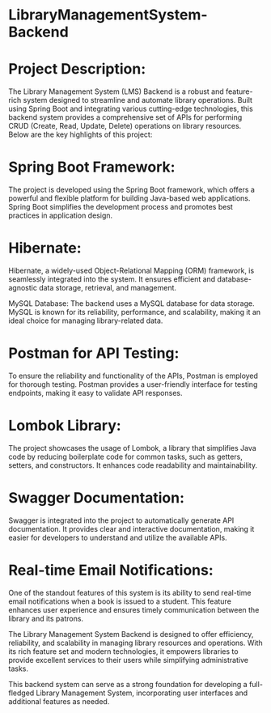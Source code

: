 # LibraryManagementSystem-Backend



# Project Description:

The Library Management System (LMS) Backend is a robust and feature-rich system designed to streamline and automate library operations. Built using Spring Boot and integrating various cutting-edge technologies,
this backend system provides a comprehensive set of APIs for performing CRUD (Create, Read, Update, Delete) operations on library resources. 
Below are the key highlights of this project:


# Spring Boot Framework:

The project is developed using the Spring Boot framework, which offers a powerful and flexible platform for building Java-based web applications. Spring Boot simplifies the development process and promotes best practices in application design.



# Hibernate:

Hibernate, a widely-used Object-Relational Mapping (ORM) framework, is seamlessly integrated into the system. It ensures efficient and database-agnostic data storage, retrieval, and management.

MySQL Database: The backend uses a MySQL database for data storage. MySQL is known for its reliability, performance, and scalability, making it an ideal choice for managing library-related data.


# Postman for API Testing: 

To ensure the reliability and functionality of the APIs, Postman is employed for thorough testing. Postman provides a user-friendly interface for testing endpoints, making it easy to validate API responses.

# Lombok Library: 
The project showcases the usage of Lombok, a library that simplifies Java code by reducing boilerplate code for common tasks, such as getters, setters, and constructors. 
It enhances code readability and maintainability.

# Swagger Documentation:

Swagger is integrated into the project to automatically generate API documentation. It provides clear and interactive documentation, making it easier for developers to understand and utilize the available APIs.

# Real-time Email Notifications: 

One of the standout features of this system is its ability to send real-time email notifications when a book is issued to a student. 
This feature enhances user experience and ensures timely communication between the library and its patrons.



The Library Management System Backend is designed to offer efficiency, reliability, and scalability in managing library resources and operations. With its rich feature set and modern technologies, it empowers libraries to provide excellent services to their users while simplifying administrative tasks.

This backend system can serve as a strong foundation for developing a full-fledged Library Management System, incorporating user interfaces and additional features as needed.
